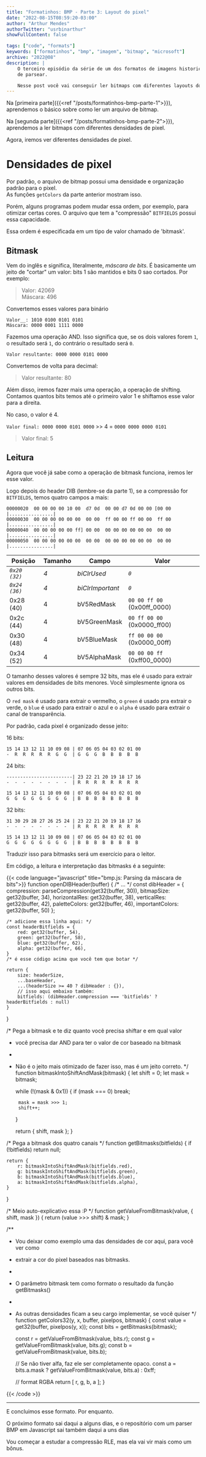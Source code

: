```yaml
---
title: "Formatinhos: BMP - Parte 3: Layout do pixel"
date: "2022-08-15T08:59:20-03:00"
author: "Arthur Mendes"
authorTwitter: "usrbinarthur"
showFullContent: false

tags: ["code", "formats"]
keywords: ["formatinhos", "bmp", "imagem", "bitmap", "microsoft"]
archive: "2022@08"
description: |
    O terceiro episódio da série de um dos formatos de imagens historicamente mais fáceis
    de parsear.

    Nesse post você vai conseguir ler bitmaps com diferentes layouts do pixel.
---
```


Na [primeira parte]({{<ref "/posts/formatinhos-bmp-parte-1">}}), aprendemos o básico sobre como
ler um arquivo de bitmap.

Na [segunda parte]({{<ref "/posts/formatinhos-bmp-parte-2">}}), aprendemos a ler bitmaps com 
diferentes densidades de pixel.

Agora, iremos ver diferentes densidades de pixel.

# Densidades de pixel

Por padrão, o arquivo de bitmap possui uma densidade e organização padrão para o pixel.\
As funções `getColors` da parte anterior mostram isso.

Porém, alguns programas podem mudar essa ordem, por exemplo, para otimizar certas cores. O arquivo
que tem a "compressão" `BITFIELDS` possui essa capacidade.

Essa ordem é especificada em um tipo de valor chamado de 'bitmask'.

## Bitmask

Vem do inglês e significa, literalmente, _máscara de bits_. É basicamente um jeito de "cortar" um
valor: bits 1 são mantidos e bits 0 sao cortados. Por exemplo:

> Valor: 42069\
> Máscara: 496

Convertemos esses valores para binário


`Valor__: 1010 0100 0101 0101`\
`Máscara: 0000 0001 1111 0000`

Fazemos uma operação AND. Isso significa que, se os dois valores forem `1`, o resultado será `1`,
do contrário o resultado será `0`.

`Valor resultante: 0000 0000 0101 0000`

Convertemos de volta para decimal:

> Valor resultante: 80

Além disso, iremos fazer mais uma operação, a operação de shifting. Contamos quantos bits temos
até o primeiro valor 1 e shiftamos esse valor para a direita.

No caso, o valor é 4.

`Valor final: 0000 0000 0101 0000` >> 4 = `0000 0000 0000 0101`

> Valor final: 5

## Leitura

Agora que você já sabe como a operação de bitmask funciona, iremos ler esse valor.

Logo depois do header DIB (lembre-se da parte 1), se a compressão for `BITFIELDS`, temos quatro 
campos a mais:

```
00000020  00 00 00 00 10 00  d7 0d  00 00 d7 0d 00 00 [00 00  |................|
00000030  00 00 00 00 00 00  00 00  ff 00 00 ff 00 00  ff 00  |................|
00000040  00 00 00 00 00 ff] 00 00  00 00 00 00 00 00  00 00  |................|
00000050  00 00 00 00 00 00  00 00  00 00 00 00 00 00  00 00  |................|
```

|    Posição    | Tamanho |    Campo          | Valor                         |
|---------------|---------|-------------------|-------------------------------|
| _`0x20 (32)`_ |  _4_    | _biClrUsed_       | _`0`_                         |
| _`0x24 (36)`_ |  _4_    | _biClrImportant_  | _`0`_                         |
| 0x28 (40)     |  4      | bV5RedMask        | `00 00 ff 00`  (0x00ff_0000)  |
| 0x2c (44)     |  4      | bV5GreenMask      | `00 ff 00 00`  (0x0000_ff00)  |
| 0x30 (48)     |  4      | bV5BlueMask       | `ff 00 00 00`  (0x0000_00ff)  |
| 0x34 (52)     |  4      | bV5AlphaMask      | `00 00 00 ff`  (0xff00_0000)  |

O tamanho desses valores é sempre 32 bits, mas ele é usado para extrair valores em densidades
de bits menores. Você simplesmente ignora os outros bits.

O `red mask` é usado para extrair o vermelho, o `green` é usado pra extrair o verde, o `blue` é
usado para extrair o azul e o `alpha` é usado para extrair o canal de transparência.

Por padrão, cada pixel é organizado desse jeito:

16 bits:
```
15 14 13 12 11 10 09 08 | 07 06 05 04 03 02 01 00
-  R  R  R  R  R  G  G  | G  G  G  B  B  B  B  B
``` 


24 bits: 
```
------------------------| 23 22 21 20 19 18 17 16
-  -  -  -  -  -  -  -  | R  R  R  R  R  R  R  R

15 14 13 12 11 10 09 08 | 07 06 05 04 03 02 01 00
G  G  G  G  G  G  G  G  | B  B  B  B  B  B  B  B
``` 

32 bits: 
```
31 30 29 28 27 26 25 24 | 23 22 21 20 19 18 17 16
-  -  -  -  -  -  -  -  | R  R  R  R  R  R  R  R

15 14 13 12 11 10 09 08 | 07 06 05 04 03 02 01 00
G  G  G  G  G  G  G  G  | B  B  B  B  B  B  B  B
``` 

Traduzir isso para bitmasks será um exercício para o leitor.

Em código, a leitura e interpretação das bitmasks é a seguinte:

{{< code language="javascript" title="bmp.js: Parsing da máscara de bits">}}
function openDIBHeader(buffer) {
    /* ... */
    const dibHeader = {
        compression: parseCompression(get32(buffer, 30)),
        bitmapSize: get32(buffer, 34),
        horizontalRes: get32(buffer, 38),
        verticalRes: get32(buffer, 42),
        paletteColors: get32(buffer, 46),
        importantColors: get32(buffer, 50)
    };

    /* adicione essa linha aqui: */
    const headerBitfields = {
        red: get32(buffer, 54),
        green: get32(buffer, 58),
        blue: get32(buffer, 62),
        alpha: get32(buffer, 66),
    }
    /* é esse código acima que você tem que botar */

    return {
        size: headerSize,
        ...baseHeader,
        ...(headerSize >= 40 ? dibHeader : {}),
        // isso aqui embaixo também: 
        bitfields: (dibHeader.compression === 'bitfields' ? headerBitfields : null)
    }
}

/* Pega a bitmask e te diz quanto você precisa shiftar e em qual valor
 * você precisa dar AND para ter o valor de cor baseado na bitmask
 *
 * Não é o jeito mais otimizado de fazer isso, mas é um jeito correto.
 */
function bitmaskIntoShiftAndMask(bitmask) {
    let shift = 0;
    let mask = bitmask;

    while (!(mask & 0x1)) {
        if (mask === 0)
            break;

        mask = mask >>> 1;
        shift++;
    }

    return { shift, mask };
}

/* Pega a bitmask dos quatro canais */
function getBitmasks(bitfields) {
    if (!bitfields)
        return null;

    return {
        r: bitmaskIntoShiftAndMask(bitfields.red),
        g: bitmaskIntoShiftAndMask(bitfields.green),
        b: bitmaskIntoShiftAndMask(bitfields.blue),
        a: bitmaskIntoShiftAndMask(bitfields.alpha),
    }
}

/* Meio auto-explicativo essa :P */
function getValueFromBitmask(value, { shift, mask }) {
    return (value >>> shift) & mask;
}

/**
 * Vou deixar como exemplo uma das densidades de cor aqui, para você ver como 
 * extrair a cor do pixel baseados nas bitmasks.
 *
 * O parâmetro bitmask tem como formato o resultado da função getBitmasks()
 *
 * As outras densidades ficam a seu cargo implementar, se você quiser
 */
function getColors32(y, x, buffer, pixelpos, bitmask) {
    const value = get32(buffer, pixelpos(y, x));
    const bits = getBitmasks(bitmask);
 
    const r = getValueFromBitmask(value, bits.r);
    const g = getValueFromBitmask(value, bits.g);
    const b = getValueFromBitmask(value, bits.b);
    
    // Se não tiver alfa, faz ele ser completamente opaco.
    const a = bits.a.mask ? getValueFromBitmask(value, bits.a) : 0xff;

    // format RGBA
    return [
        r, g, b, a
    ];
}

{{< /code >}}

-----

E concluimos esse formato. Por enquanto.

O próximo formato sai daqui a alguns dias, e o repositório com um parser BMP em Javascript 
sai também daqui a uns dias

Vou começar a estudar a compressão RLE, mas ela vai vir mais como um bônus.